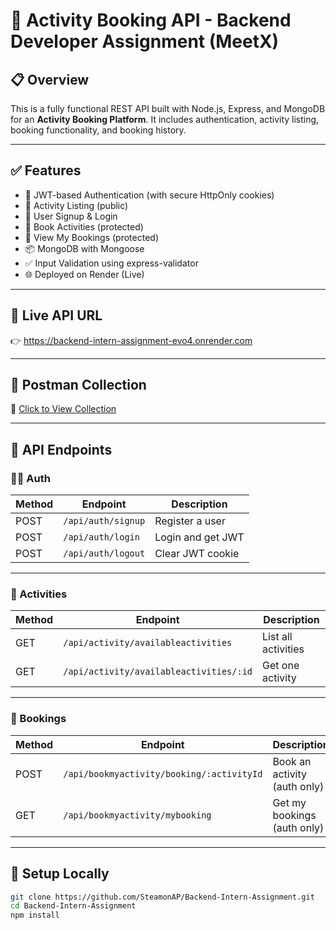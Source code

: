 # 🧠 Activity Booking API - Backend Developer Assignment (MeetX)

## 📋 Overview

This is a fully functional REST API built with Node.js, Express, and MongoDB for an **Activity Booking Platform**. It includes authentication, activity listing, booking functionality, and booking history.

---

## ✅ Features

- 🔐 JWT-based Authentication (with secure HttpOnly cookies)
- 📅 Activity Listing (public)
- 📝 User Signup & Login
- 📌 Book Activities (protected)
- 📖 View My Bookings (protected)
- 📦 MongoDB with Mongoose
- ✅ Input Validation using express-validator
- 🌐 Deployed on Render (Live)

---

## 🔗 Live API URL

👉 https://backend-intern-assignment-evo4.onrender.com

---

## 📮 Postman Collection

🔗 [Click to View Collection](https://assignment-0634.postman.co/workspace/Activity-Booking-API---MeetX-As~2f148b0d-fc80-42ab-9840-f0f16c723a60/collection/38024784-ab94b7dc-81c4-4091-8a85-5f2f1fc68833?action=share&creator=38024784&active-environment=38024784-f1c68e56-7c6b-407d-b052-0425884c18eb)

---

## 🧪 API Endpoints

### 🧍‍♂️ Auth
| Method | Endpoint             | Description           |
|--------|----------------------|-----------------------|
| POST   | `/api/auth/signup`   | Register a user       |
| POST   | `/api/auth/login`    | Login and get JWT     |
| POST   | `/api/auth/logout`   | Clear JWT cookie      |

---

### 🎯 Activities
| Method | Endpoint                               | Description            |
|--------|----------------------------------------|------------------------|
| GET    | `/api/activity/availableactivities`     | List all activities    |
| GET    | `/api/activity/availableactivities/:id` | Get one activity       |

---

### 📌 Bookings
| Method | Endpoint                                      | Description                    |
|--------|-----------------------------------------------|--------------------------------|
| POST   | `/api/bookmyactivity/booking/:activityId`     | Book an activity (auth only)   |
| GET    | `/api/bookmyactivity/mybooking`               | Get my bookings (auth only)    |

---

## 🔧 Setup Locally

```bash
git clone https://github.com/SteamonAP/Backend-Intern-Assignment.git
cd Backend-Intern-Assignment
npm install

